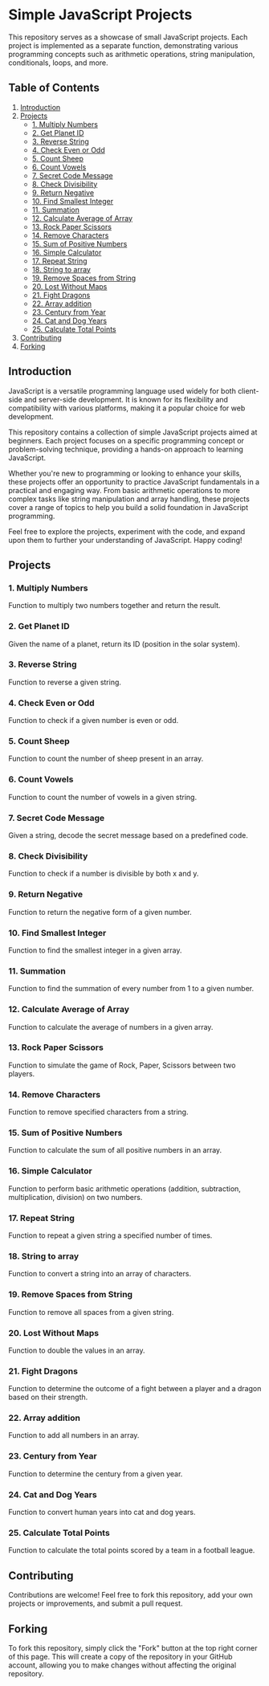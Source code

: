 # Simple JavaScript Projects

This repository serves as a showcase of small JavaScript projects. Each project is implemented as a separate function, demonstrating various programming concepts such as arithmetic operations, string manipulation, conditionals, loops, and more.

## Table of Contents

1. [Introduction](#introduction)
2. [Projects](#projects)
    - [1. Multiply Numbers](./01.Multiplication.js)
    - [2. Get Planet ID](./02.Get_planet_id.js)
    - [3. Reverse String](./03.Reversed_string.js)
    - [4. Check Even or Odd](./04.Even_or_odd.js)
    - [5. Count Sheep](./05.Counting_sheep.js)
    - [6. Count Vowels](./06.Vowel_count.js)
    - [7. Secret Code Message](./07.Secret_message.js)
    - [8. Check Divisibility](./08.Divisible_by_x_y.js)
    - [9. Return Negative](./09.Return_negative.js)
    - [10. Find Smallest Integer](./10.smallest_array_integer.js)
    - [11. Summation](./11.summation.js)
    - [12. Calculate Average of Array](./12.avg_of_array.js)
    - [13. Rock Paper Scissors](./13.Rock_paper_scissors.js)
    - [14. Remove Characters](./14.Remove_characters.js)
    - [15. Sum of Positive Numbers](./15.sum_of_positive.js)
    - [16. Simple Calculator](./16.math_operations.js)
    - [17. Repeat String](./17.String_repeat.js)
    - [18. String to array](./18.String_to_array.js)
    - [19. Remove Spaces from String](./19.Remove_spaces.js)
    - [20. Lost Without Maps](./20.Lost_without_map.js)
    - [21. Fight Dragons](./21.Hero_vs_dragon.js)
    - [22. Array addition](./22.Array_addition.js)
    - [23. Century from Year](./23.Century_from_year.js)
    - [24. Cat and Dog Years](./24.Cat_and_dog_years.js)
    - [25. Calculate Total Points](./25.Total_points.js)
3. [Contributing](#contributing)
4. [Forking](#forking)

## Introduction
JavaScript is a versatile programming language used widely for both client-side and server-side development. It is known for its flexibility and compatibility with various platforms, making it a popular choice for web development.

This repository contains a collection of simple JavaScript projects aimed at beginners. Each project focuses on a specific programming concept or problem-solving technique, providing a hands-on approach to learning JavaScript.

Whether you're new to programming or looking to enhance your skills, these projects offer an opportunity to practice JavaScript fundamentals in a practical and engaging way. From basic arithmetic operations to more complex tasks like string manipulation and array handling, these projects cover a range of topics to help you build a solid foundation in JavaScript programming.

Feel free to explore the projects, experiment with the code, and expand upon them to further your understanding of JavaScript. Happy coding!

## Projects

### 1. Multiply Numbers

Function to multiply two numbers together and return the result.

### 2. Get Planet ID

Given the name of a planet, return its ID (position in the solar system).

### 3. Reverse String

Function to reverse a given string.

### 4. Check Even or Odd

Function to check if a given number is even or odd.

### 5. Count Sheep

Function to count the number of sheep present in an array.

### 6. Count Vowels

Function to count the number of vowels in a given string.

### 7. Secret Code Message

Given a string, decode the secret message based on a predefined code.

### 8. Check Divisibility

Function to check if a number is divisible by both x and y.

### 9. Return Negative

Function to return the negative form of a given number.

### 10. Find Smallest Integer

Function to find the smallest integer in a given array.

### 11. Summation

Function to find the summation of every number from 1 to a given number.

### 12. Calculate Average of Array

Function to calculate the average of numbers in a given array.

### 13. Rock Paper Scissors

Function to simulate the game of Rock, Paper, Scissors between two players.

### 14. Remove Characters

Function to remove specified characters from a string.

### 15. Sum of Positive Numbers

Function to calculate the sum of all positive numbers in an array.

### 16. Simple Calculator

Function to perform basic arithmetic operations (addition, subtraction, multiplication, division) on two numbers.

### 17. Repeat String

Function to repeat a given string a specified number of times.

### 18. String to array

Function to convert a string into an array of characters.

### 19. Remove Spaces from String

Function to remove all spaces from a given string.

### 20. Lost Without Maps

Function to double the values in an array.

### 21. Fight Dragons

Function to determine the outcome of a fight between a player and a dragon based on their strength.

### 22. Array addition

Function to add all numbers in an array.

### 23. Century from Year

Function to determine the century from a given year.

### 24. Cat and Dog Years

Function to convert human years into cat and dog years.

### 25. Calculate Total Points

Function to calculate the total points scored by a team in a football league.

## Contributing

Contributions are welcome! Feel free to fork this repository, add your own projects or improvements, and submit a pull request.

## Forking

To fork this repository, simply click the "Fork" button at the top right corner of this page. This will create a copy of the repository in your GitHub account, allowing you to make changes without affecting the original repository.
